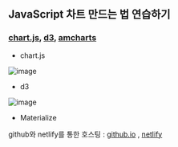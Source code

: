 ## JavaScript 차트 만드는 법 연습하기
### [chart.js](https://www.chartjs.org/), [d3](https://d3js.org/), [amcharts](https://www.amcharts.com/)

+ chart.js  

![image](https://user-images.githubusercontent.com/35947710/200786188-c4b158b7-245f-4198-83d8-76fc159a7884.png)



+ d3  

![image](https://user-images.githubusercontent.com/35947710/200786293-b9d8df36-a21a-46db-81a9-be179ec6f124.png)


+ Materialize  



github와 netlify를 통한 호스팅 : 
[github.io](https://kdh5107.github.io/GAME_PGM/css_study/) , 
[netlify](https://css-study.netlify.app/)
